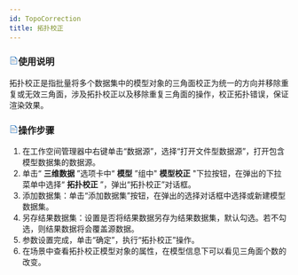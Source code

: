 ```yaml
---
id: TopoCorrection
title: 拓扑校正  
---  
```

### ![](../../../img/read.gif)使用说明

拓扑校正是指批量将多个数据集中的模型对象的三角面校正为统一的方向并移除重复或无效三角面，涉及拓扑校正以及移除重复三角面的操作，校正拓扑错误，保证渲染效果。

### ![](../../../img/read.gif)操作步骤

1. 在工作空间管理器中右键单击“数据源”，选择“打开文件型数据源”，打开包含模型数据集的数据源。
2. 单击“ **三维数据** ”选项卡中“ **模型** ”组中" **模型校正** "下拉按钮，在弹出的下拉菜单中选择“ **拓扑校正** ”，弹出“拓扑校正”对话框。
3. 添加数据集：单击“添加数据集”按钮，在弹出的选择对话框中选择或新建模型数据集。
4. 另存结果数据集：设置是否将结果数据另存为结果数据集，默认勾选。若不勾选，则结果数据将会覆盖源数据。
5. 参数设置完成，单击“确定”，执行“拓扑校正”操作。
6. 在场景中查看拓扑校正模型对象的属性，在模型信息下可以看见三角面个数的改变。



